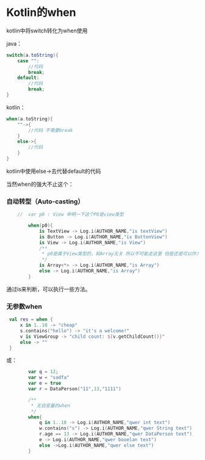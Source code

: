 # Kotlin的when

kotlin中将switch转化为when使用

java：

```java
switch(a.toString){
	case "":
		//代码
		break;
    default:
        //代码
        break;
}
```

kotlin：

```kotlin
when(a.toString){
	""->{
		//代码 不需要break
	}
    else->{
        //代码
    }
}
```

kotlin中使用else->去代替default的代码

当然when的强大不止这个：

### 自动转型（Auto-casting）

```kotlin
	//	var p0 : View 申明一下这个P0是view类型 

        when(p0){
            is TextView -> Log.i(AUTHOR_NAME,"is textView")
            is Button -> Log.i(AUTHOR_NAME,"is ButtonView")
            is View -> Log.i(AUTHOR_NAME,"is View")
            /**
             * p0是属于View类型的，和Array无关 所以不可能走这里 但是还是可以作为条件  没有出现编译错误提示
             */
            is Array<*> -> Log.i(AUTHOR_NAME,"is Array")
            else -> Log.i(AUTHOR_NAME,"is Array")
        }
```

通过is来判断，可以执行一些方法。

### 无参数when

```kotlin
 val res = when {
     x in 1..10 -> "cheap"
     s.contains("hello") -> "it's a welcome!"
     v is ViewGroup -> "child count: ${v.getChildCount()}"
     else -> ""
 }
```

或：

```kotlin
        var q = 12;
        var w = "sadfa"
        var e = true
        var r = DataPerson("11",13,"1111")

        /**
         * 无自变量的when
         */
        when{
            q in 1..10 -> Log.i(AUTHOR_NAME,"qwer int text")
            w.contains("s") -> Log.i(AUTHOR_NAME,"qwer String text")
            r.age == 13 -> Log.i(AUTHOR_NAME,"qwer DataPerson text")
            e -> Log.i(AUTHOR_NAME,"qwer booelan text")
            else ->Log.i(AUTHOR_NAME,"qwer else text")
        }
```